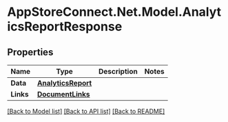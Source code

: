 # AppStoreConnect.Net.Model.AnalyticsReportResponse

## Properties

Name | Type | Description | Notes
------------ | ------------- | ------------- | -------------
**Data** | [**AnalyticsReport**](AnalyticsReport.md) |  | 
**Links** | [**DocumentLinks**](DocumentLinks.md) |  | 

[[Back to Model list]](../README.md#documentation-for-models) [[Back to API list]](../README.md#documentation-for-api-endpoints) [[Back to README]](../README.md)

